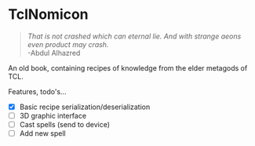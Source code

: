 # TclNomicon

>*That is not crashed which can eternal lie. And with strange aeons even product may crash.*  
> -Abdul Alhazred
          
An old book, containing recipes of knowledge from the elder metagods of TCL.

Features, todo's...
- [x] Basic recipe serialization/deserialization
- [ ] 3D graphic interface
- [ ] Cast spells (send to device)
- [ ] Add new spell

